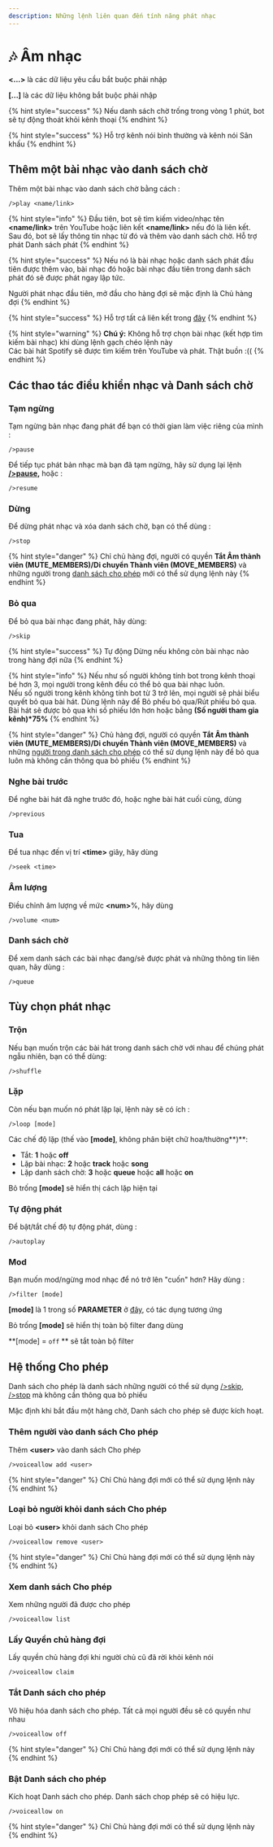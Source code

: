 ```yaml
---
description: Những lệnh liên quan đến tính năng phát nhạc
---
```


# 🎶 Âm nhạc

**<...>** là các dữ liệu yêu cầu bắt buộc phải nhập

**\[...]** là các dữ liệu không bắt buộc phải nhập

{% hint style="success" %}
Nếu danh sách chờ trống trong vòng 1 phút, bot sẽ tự động thoát khỏi kênh thoại
{% endhint %}

{% hint style="success" %}
Hỗ trợ kênh nói bình thường và kênh nói Sân khấu
{% endhint %}

## Thêm một bài nhạc vào danh sách chờ

Thêm một bài nhạc vào danh sách chờ bằng cách :

```
/>play <name/link>
```

{% hint style="info" %}
Đầu tiên, bot sẽ tìm kiếm video/nhạc tên **\<name/link>** trên YouTube hoặc liên kết **\<name/link>** nếu đó là liên kết. Sau đó, bot sẽ lấy thông tin nhạc từ đó và thêm vào danh sách chờ. Hỗ trợ phát Danh sách phát
{% endhint %}

{% hint style="success" %}
Nếu nó là bài nhạc hoặc danh sách phát đầu tiên được thêm vào, bài nhạc đó hoặc bài nhạc đầu tiên trong danh sách phát đó sẽ được phát ngay lập tức.

Người phát nhạc đầu tiên, mở đầu cho hàng đợi sẽ mặc định là Chủ hàng đợi
{% endhint %}

{% hint style="success" %}
Hỗ trợ tất cả liên kết trong [đây](https://github.com/yt-dlp/yt-dlp/blob/master/supportedsites.md)
{% endhint %}

{% hint style="warning" %}
**Chú ý:** Không hỗ trợ chọn bài nhạc (kết hợp tìm kiếm bài nhạc) khi dùng lệnh gạch chéo lệnh này\
&#x20;           Các bài hát Spotify sẽ được tìm kiếm trên YouTube và phát. Thật buồn :((
{% endhint %}

## Các thao tác điều khiển nhạc và Danh sách chờ

### Tạm ngừng

Tạm ngừng bản nhạc đang phát để bạn có thời gian làm việc riêng của mình :

```
/>pause
```

Để tiếp tục phát bản nhạc mà bạn đã tạm ngừng, hãy sử dụng lại lệnh [**/>pause**](https://thanhgaming5550.gitbook.io/bot-thieu-nang-guide/#tam-ngung)**,** hoặc :&#x20;

```
/>resume
```

### Dừng

Để dừng phát nhạc và xóa danh sách chờ, bạn có thể dùng :

```
/>stop
```

{% hint style="danger" %}
Chỉ chủ hàng đợi, người có quyền **Tắt Âm thành viên (MUTE\_MEMBERS)/Di chuyển Thành viên (MOVE\_MEMBERS)** và những người trong [danh sách cho phép](master.md#xem-danh-sach-cho-phep) mới có thể sử dụng lệnh này
{% endhint %}

### Bỏ qua

Để bỏ qua bài nhạc đang phát, hãy dùng:

```
/>skip
```

{% hint style="success" %}
Tự động Dừng nếu không còn bài nhạc nào trong hàng đợi nữa
{% endhint %}

{% hint style="info" %}
Nếu như số người không tính bot trong kênh thoại bé hơn 3, mọi người trong kênh đều có thể bỏ qua bài nhạc luôn. \
Nếu số người trong kênh không tính bot từ 3 trở lên, mọi người sẽ phải biểu quyết bỏ qua bài hát. Dùng lệnh này để Bỏ phếu bỏ qua/Rút phiếu bỏ qua. Bài hát sẽ được bỏ qua khi số phiếu lớn hơn hoặc bằng **(Số người tham gia kênh)\*75%**
{% endhint %}

{% hint style="danger" %}
Chủ hàng đợi, người có quyền **Tắt Âm thành viên (MUTE\_MEMBERS)/Di chuyển Thành viên (MOVE\_MEMBERS)** và những [người trong danh sách cho phép](master.md#xem-danh-sach-cho-phep) có thể sử dụng lệnh này để bỏ qua luôn mà không cần thông qua bỏ phiếu
{% endhint %}

### Nghe bài trước

Để nghe bài hát đã nghe trước đó, hoặc nghe bài hát cuối cùng, dùng

```
/>previous
```

### Tua

Để tua nhạc đến vị trí **\<time>** giây, hãy dùng

```
/>seek <time>
```

### Âm lượng

Điều chỉnh âm lượng về mức **\<num>**%, hãy dùng

```
/>volume <num>
```

### Danh sách chờ

Để xem danh sách các bài nhạc đang/sẽ được phát và những thông tin liên quan, hãy dùng :

```
/>queue
```

## Tùy chọn phát nhạc

### Trộn

Nếu bạn muốn trộn các bài hát trong danh sách chờ với nhau để chúng phát ngẫu nhiên, bạn có thể dùng:

```
/>shuffle
```

### Lặp

Còn nếu bạn muốn nó phát lặp lại, lệnh này sẽ có ích :

```
/>loop [mode]
```

Các chế độ lặp (thế vào **\[mode]**, không phân biệt chữ hoa/thường**)**:&#x20;

* Tắt: **1** hoặc **off**
* Lặp bài nhạc: **2** hoặc **track** hoặc **song**
* Lặp danh sách chờ: **3** hoặc **queue** hoặc **all** hoặc **on**

Bỏ trống **\[mode]** sẽ hiển thị cách lặp hiện tại

### Tự động phát

Để bật/tắt chế độ tự động phát, dùng :&#x20;

```
/>autoplay
```

### Mod

Bạn muốn mod/ngừng mod nhạc để nó trở lên "cuốn" hơn? Hãy dùng :

```
/>filter [mode]
```

**\[mode]** là 1 trong số **PARAMETER** ở [đây](https://distube.js.org/#/docs/DisTube/stable/typedef/defaultFilters), có tác dụng tương ứng

Bỏ trống **\[mode]** sẽ hiển thị toàn bộ filter đang dùng

**\[mode] = `off` ** sẽ tắt toàn bộ filter

## Hệ thống Cho phép

Danh sách cho phép là danh sách những người có thể sử dụng [/>skip](master.md#bo-qua), [/>stop](master.md#dung) mà không cần thông qua bỏ phiếu

Mặc định khi bắt đầu một hàng chờ, Danh sách cho phép sẽ được kích hoạt.

### Thêm người vào danh sách Cho phép

Thêm **\<user>** vào danh sách Cho phép

```
/>voiceallow add <user>
```

{% hint style="danger" %}
Chỉ Chủ hàng đợi mới có thể sử dụng lệnh này
{% endhint %}

### Loại bỏ người khỏi danh sách Cho phép

Loại bỏ **\<user>** khỏi danh sách Cho phép

```
/>voiceallow remove <user>
```

{% hint style="danger" %}
Chỉ Chủ hàng đợi mới có thể sử dụng lệnh này
{% endhint %}

### Xem danh sách Cho phép

Xem những người đã được cho phép

```
/>voiceallow list
```

### Lấy Quyền chủ hàng đợi

Lấy quyền chủ hàng đợi khi người chủ cũ đã rời khỏi kênh nói

```
/>voiceallow claim
```

### Tắt Danh sách cho phép

Vô hiệu hóa danh sách cho phép. Tất cả mọi người đều sẽ có quyền như nhau

```
/>voiceallow off
```

{% hint style="danger" %}
Chỉ Chủ hàng đợi mới có thể sử dụng lệnh này
{% endhint %}

### Bật Danh sách cho phép

Kích hoạt Danh sách cho phép. Danh sách chop phép sẽ có hiệu lực.

```
/>voiceallow on
```

{% hint style="danger" %}
Chỉ Chủ hàng đợi mới có thể sử dụng lệnh này
{% endhint %}
